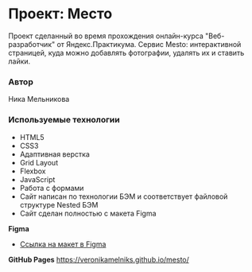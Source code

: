 # Проект: Место
Проект сделанный во время прохождения онлайн-курса "Веб-разработчик" от Яндекс.Практикума. Сервис Mesto: интерактивной страницей, куда можно добавлять фотографии, удалять их и ставить лайки.

### Автор

Ника Мельникова

### Используемые технологии

* HTML5
* CSS3
* Адаптивная верстка
* Grid Layout
* Flexbox
* JavaScript
* Работа с формами
* Сайт написан по технологии БЭМ и соответствует файловой структуре Nested БЭМ
* Сайт сделан полностью с макета Figma

**Figma**

* [Ссылка на макет в Figma](https://www.figma.com/file/2cn9N9jSkmxD84oJik7xL7/JavaScript.-Sprint-4?node-id=0%3A1)


**GitHub Pages**
https://veronikamelniks.github.io/mesto/
